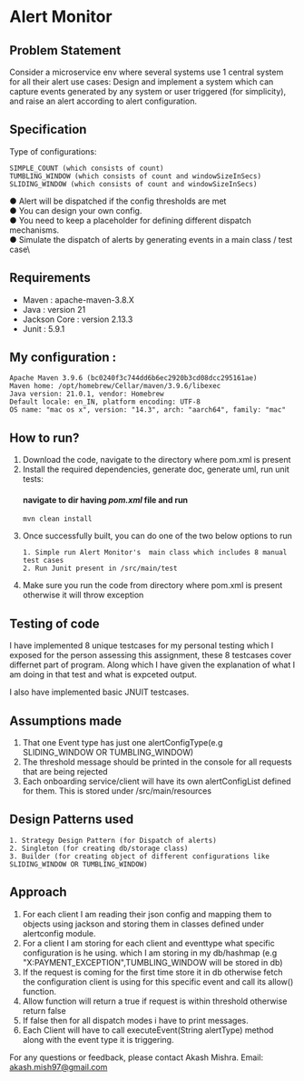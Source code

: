 # Alert Monitor

## Problem Statement

Consider a microservice env where several systems use 1 central system for all their alert use cases: Design and implement a system which can capture events generated by any system or user triggered (for simplicity), and raise an alert according to alert configuration.


## Specification

Type of configurations:
```
SIMPLE_COUNT (which consists of count)
TUMBLING_WINDOW (which consists of count and windowSizeInSecs)
SLIDING_WINDOW (which consists of count and windowSizeInSecs)
```
● Alert will be dispatched if the config thresholds are met\
● You can design your own config.\
● You need to keep a placeholder for defining different dispatch mechanisms.\
● Simulate the dispatch of alerts by generating events in a main class / test case\


## Requirements
* Maven : apache-maven-3.8.X
* Java : version 21
* Jackson Core : version 2.13.3
* Junit : 5.9.1

## My configuration :
```
Apache Maven 3.9.6 (bc0240f3c744dd6b6ec2920b3cd08dcc295161ae)
Maven home: /opt/homebrew/Cellar/maven/3.9.6/libexec
Java version: 21.0.1, vendor: Homebrew
Default locale: en_IN, platform encoding: UTF-8
OS name: "mac os x", version: "14.3", arch: "aarch64", family: "mac"
```

## How to run?

1. Download the code, navigate to the directory where pom.xml is present
2. Install the required dependencies, generate doc, generate uml, run unit tests:  
	#### navigate to dir having *pom.xml* file and run
	```
	mvn clean install
	```
3. Once successfully built, you can do one of the two below options to run 
	```
   1. Simple run Alert Monitor's  main class which includes 8 manual test cases
   2. Run Junit present in /src/main/test

4. Make sure you run the code from directory where pom.xml is present otherwise it will throw exception

## Testing of code 

I have implemented 8 unique testcases for my personal testing which I exposed for the person assessing this assignment, these 8 testcases cover differnet part of program. Along which I have given the explanation of what I am doing in that test and what is expceted output.

I also have implemented basic JNUIT testcases.

## Assumptions made 

1. That one Event type has just one alertConfigType(e.g SLIDING_WINDOW OR TUMBLING_WINDOW)
2. The threshold message should be printed in the console for all requests that are being rejected
3. Each onboarding service/client will have its own alertConfigList defined for them. This is stored under /src/main/resources

## Design Patterns used
```
1. Strategy Design Pattern (for Dispatch of alerts)
2. Singleton (for creating db/storage class)
3. Builder (for creating object of different configurations like SLIDING_WINDOW OR TUMBLING_WINDOW)
```

## Approach

1. For each client I am reading their json config and mapping them to objects using jackson and storing them in classes defined under alertconfig module. 
2. For a client I am storing for each client and eventtype what specific configuration is he using. which I am storing in my db/hashmap (e.g "X:PAYMENT_EXCEPTION",TUMBLING_WINDOW  will be stored in db)
3. If the request is coming for the first time store it in db otherwise fetch the configuration client is using for this specific event and call its allow() function.
4. Allow function will return a true if request is within threshold otherwise return false
5. If false then for all dispatch modes i have to print messages. 
6. Each Client will have to call executeEvent(String alertType) method along with the event type it is triggering.

For any questions or feedback, please contact Akash Mishra. Email: akash.mish97@gmail.com